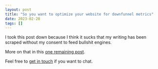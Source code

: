 ```yaml
---
layout: post
title: "So you want to optimize your website for downfunnel metrics"
date: 2023-02-28
tags: []
---
```


I took this post down because I think it sucks that my writing has been scraped without my consent to feed bullshit engines.

More on that in this [one remaining post](/my-final-blog-post).

Feel free to [get in touch](/contact) if you want to chat.
